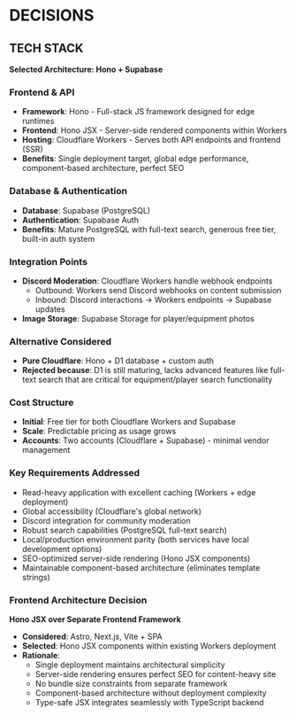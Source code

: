 # DECISIONS

## TECH STACK

**Selected Architecture: Hono + Supabase**

### Frontend & API

- **Framework**: Hono - Full-stack JS framework designed for edge runtimes
- **Frontend**: Hono JSX - Server-side rendered components within Workers
- **Hosting**: Cloudflare Workers - Serves both API endpoints and frontend (SSR)
- **Benefits**: Single deployment target, global edge performance, component-based architecture, perfect SEO

### Database & Authentication

- **Database**: Supabase (PostgreSQL)
- **Authentication**: Supabase Auth
- **Benefits**: Mature PostgreSQL with full-text search, generous free tier, built-in auth system

### Integration Points

- **Discord Moderation**: Cloudflare Workers handle webhook endpoints
  - Outbound: Workers send Discord webhooks on content submission
  - Inbound: Discord interactions → Workers endpoints → Supabase updates
- **Image Storage**: Supabase Storage for player/equipment photos

### Alternative Considered

- **Pure Cloudflare**: Hono + D1 database + custom auth
- **Rejected because**: D1 is still maturing, lacks advanced features like full-text search that are critical for equipment/player search functionality

### Cost Structure

- **Initial**: Free tier for both Cloudflare Workers and Supabase
- **Scale**: Predictable pricing as usage grows
- **Accounts**: Two accounts (Cloudflare + Supabase) - minimal vendor management

### Key Requirements Addressed

- Read-heavy application with excellent caching (Workers + edge deployment)
- Global accessibility (Cloudflare's global network)
- Discord integration for community moderation
- Robust search capabilities (PostgreSQL full-text search)
- Local/production environment parity (both services have local development options)
- SEO-optimized server-side rendering (Hono JSX components)
- Maintainable component-based architecture (eliminates template strings)

### Frontend Architecture Decision

**Hono JSX over Separate Frontend Framework**

- **Considered**: Astro, Next.js, Vite + SPA
- **Selected**: Hono JSX components within existing Workers deployment
- **Rationale**:
  - Single deployment maintains architectural simplicity
  - Server-side rendering ensures perfect SEO for content-heavy site
  - No bundle size constraints from separate framework
  - Component-based architecture without deployment complexity
  - Type-safe JSX integrates seamlessly with TypeScript backend
